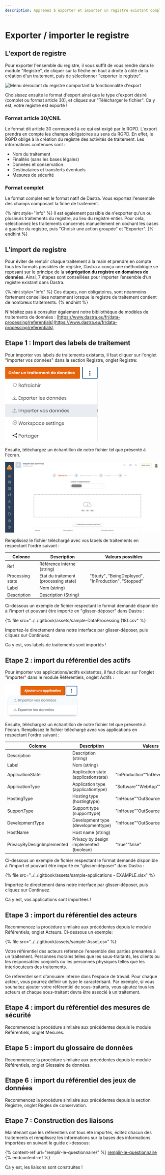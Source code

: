 ```yaml
---
description: Apprenez à exporter et importer un registre existant complet dans Dastra.
---
```


# Exporter / importer le registre

## L'export de registre

Pour exporter l'ensemble du registre, il vous suffit de vous rendre dans le module "Registre", de cliquer sur la flèche en haut à droite à côté de la création d'un traitement, puis de sélectionner "exporter le registre".

![Menu déroulant du registre comportant la fonctionnalité d'export](<../../.gitbook/assets/Capture web\_3-5-2022\_164438\_app.dastra.eu.jpeg>)

Choisissez ensuite le format d'export ainsi que le type d'export désiré (complet ou format article 30), et cliquez sur "Télécharger le fichier". Ca y est, votre registre est exporté !



### Format article 30/CNIL

Le format dit article 30 correspond à ce qui est exigé par le RGPD. L'export prendra en compte les champs obligatoires au sens du RGPD. En effet, le RGPD oblige à la création du registre des activités de traitement. Les informations contenues sont :&#x20;

* Nom du traitement
* Finalités (sans les bases légales)
* Données et conservation
* Destinataires et transferts éventuels
* Mesures de sécurité



### Format complet

Le format complet est le format natif de Dastra. Vous exportez l'ensemble des champs composant la fiche de traitement.&#x20;



{% hint style="info" %}
Il est également possible de n'exporter qu'un ou plusieurs traitements du registre, au lieu du registre entier. Pour cela, sélectionnez les traitements concernés manuellement en cochant les cases à gauche du registre, puis "Choisir une action groupée" et "Exporter".
{% endhint %}

## L'import de registre

Pour éviter de remplir chaque traitement à la main et prendre en compte tous les formats possibles de registre, Dastra a conçu une méthodologie se reposant sur le principe de la **ségrégation du registre en domaines de données**. Ainsi, 7 étapes sont conseillées pour importer l’ensemble d’un registre existant dans Dastra.

{% hint style="info" %}
Ces étapes, non obligatoires, sont néanmoins fortement conseillées notamment lorsque le registre de traitement contient de nombreux traitements.
{% endhint %}

N'hésitez pas à consulter également notre bibliothèque de modèles de traitements de données : [https://www.dastra.eu/fr/data-processing/referentials](https://www.dastra.eu/fr/data-processing/referentials)

## Etape 1 : Import des labels de traitement

Pour importer vos labels de traitements existants, il faut cliquer sur l'onglet "importer vos données" dans la section Registre, onglet Registre:

![](<../../.gitbook/assets/image (9).png>)

Ensuite, téléchargez un échantillon de notre fichier tel que présenté à l'écran.

![](<../../.gitbook/assets/image (267).png>)



Remplissez le fichier  téléchargé avec vos labels de traitements en respectant l'ordre suivant :

| Colonne          | Description                           | Valeurs possibles                                   |
| ---------------- | ------------------------------------- | --------------------------------------------------- |
| Ref              | Référence interne (string)            |                                                     |
| Processing state | Etat du traitement (processing state) | "Study", "BeingDeployed", "InProduction", "Stopped" |
| Label            | Nom (string)                          |                                                     |
| Description      | Description (String)                  |                                                     |

Ci-dessous un exemple de fichier respectant le format demandé disponible à l'import et pouvant être importé en "glisser-déposer" dans Dastra :

{% file src="../../.gitbook/assets/sample-DataProcessing (18).csv" %}

Importez-le directement dans notre interface par glisser-déposer, puis cliquez sur Continuez.&#x20;

Ca y est, vos labels de traitements sont importés !

## Etape 2 : import du référentiel des actifs

Pour importer vos applications/actifs existantes, il faut cliquer sur l'onglet "importer" dans le module Référentiels, onglet Actifs :

![](<../../.gitbook/assets/image (53).png>)

Ensuite, téléchargez un échantillon de notre fichier tel que présenté à l'écran. Remplissez le fichier  téléchargé avec vos applications en respectant l'ordre suivant :

| Colonne                    | Description                             | Valeurs possibles                       |
| -------------------------- | --------------------------------------- | --------------------------------------- |
| Description                | Description (string)                    |                                         |
| Label                      | Nom (string)                            |                                         |
| ApplicationState           | Application state (applicationstate)    | "InProduction""InDevelopment""Stopped"  |
| ApplicationType            | Application type (applicationtype)      | "Software""WebApp""Saas""Module""Other" |
| HostingType                | Hosting type (hostingtype)              | "InHouse""OutSourced"                   |
| SupportType                | Support type (supporttype)              | "InHouse""OutSourced"                   |
| DevelopmentType            | Development type (developmenttype)      | "InHouse""OutSourced"                   |
| HostName                   | Host name (string)                      |                                         |
| PrivacyByDesignImplemented | Privacy by design implemented (boolean) | "true""false"                           |

Ci-dessous un exemple de fichier respectant le format demandé disponible à l'import et pouvant être importé en "glisser-déposer" dans Dastra :

{% file src="../../.gitbook/assets/sample-applications - EXAMPLE.xlsx" %}

Importez-le directement dans notre interface par glisser-déposer, puis cliquez sur Continuez.&#x20;

Ca y est, vos applications sont importées !

## Etape 3 : import du référentiel des acteurs

Recommencez la procédure similaire aux précédentes depuis le module Référentiels, onglet Acteurs. Ci-dessous un exemple:

{% file src="../../.gitbook/assets/sample-Asset.csv" %}

Votre référentiel des acteurs référence l'ensemble des parties prenantes à un traitement. Personnes morales telles que les sous-traitants, les clients ou les responsables conjoints ou les personnes physiques telles que les interlocuteurs des traitements.&#x20;

Ce référentiel sert d'annuaire interne dans l'espace de travail. Pour chaque acteur, vous pourrez définir un type le caractérisant. Par exemple, si vous souhaitez ajouter votre référentiel de sous-traitants, vous ajoutez tous les acteurs et chaque sous-traitant devra être associé à un traitement.&#x20;

## Etape 4 : import du référentiel des mesures de sécurité

Recommencez la procédure similaire aux précédentes depuis le module Référentiels, onglet Mesures.

## Etape 5 : import du glossaire de données&#x20;

Recommencez la procédure similaire aux précédentes depuis le module Référentiels, onglet Glossaire de données.

## Etape 6 : import du référentiel des jeux de données&#x20;

Recommencez la procédure similaire aux précédentes depuis  la section Registre, onglet Règles de conservation.

## Etape 7 : Construction des liaisons&#x20;

Maintenant que les référentiels ont tous été importés, éditez chacun des traitements et remplissez les informations sur la bases des informations importées en suivant le guide ci-dessous:

{% content-ref url="remplir-le-questionnaire/" %}
[remplir-le-questionnaire](remplir-le-questionnaire/)
{% endcontent-ref %}

Ca y est, les liaisons sont construites !

